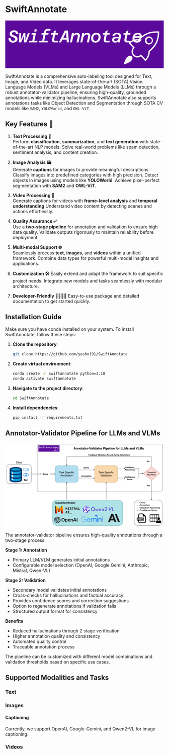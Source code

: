 # SwiftAnnotate

![SwiftAnnotate](https://github.com/yasho191/SwiftAnnotate/blob/main/assets/swiftannotate-high-resolution-logo.png)

SwiftAnnotate is a comprehensive auto-labeling tool designed for Text, Image, and Video data. It leverages state-of-the-art (SOTA) Vision Language Models (VLMs) and Large Language Models (LLMs) through a robust annotator-validator pipeline, ensuring high-quality, grounded annotations while minimizing hallucinations. SwiftAnnotate also supports annotations tasks like Object Detection and Segmentation through SOTA CV models like `SAM2`, `YOLOWorld`, and `OWL-ViT`.

## Key Features 🚀

1. **Text Processing 📝**  
Perform **classification**, **summarization**, and **text generation** with state-of-the-art NLP models. Solve real-world problems like spam detection, sentiment analysis, and content creation.

2. **Image Analysis 🖼️**  
Generate **captions** for images to provide meaningful descriptions. Classify images into predefined categories with high precision. Detect objects in images using models like **YOLOWorld**. Achieve pixel-perfect segmentation with **SAM2** and **OWL-ViT**.  

3. **Video Processing 🎥**  
Generate captions for videos with **frame-level analysis** and **temporal understanding** Understand video content by detecting scenes and actions effortlessly.  

4. **Quality Assurance ✅**  
Use a **two-stage pipeline** for annotation and validation to ensure high data quality. Validate outputs rigorously to maintain reliability before deployment.  

5. **Multi-modal Support 🌐**  
Seamlessly process **text**, **images**, and **videos** within a unified framework. Combine data types for powerful multi-modal insights and applications.  

6. **Customization 🛠️**
Easily extend and adapt the framework to suit specific project needs. Integrate new models and tasks seamlessly with modular architecture.

7. **Developer-Friendly 👩‍💻👨‍💻**
Easy-to-use package and detailed documentation to get started quickly.


## Installation Guide

Make sure you have conda installed on your system. To install SwiftAnnotate, follow these steps:

1. **Clone the repository**:

    ```bash
    git clone https://github.com/yasho191/SwiftAnnotate
    ```

2. **Create virtual environment**:

    ```bash
    conda create -n swiftannotate python=3.10
    conda activate swiftannotate
    ```

3. **Navigate to the project directory**:

    ```bash
    cd SwiftAnnotate
    ```

4. **Install dependencies**:

    ```bash
    pip install -r requirements.txt
    ```

## Annotator-Validator Pipeline for LLMs and VLMs

![Annotation Pipeline](https://github.com/yasho191/SwiftAnnotate/blob/main/assets/SwiftAnnotatePiepline.png)

The annotator-validator pipeline ensures high-quality annotations through a two-stage process:

**Stage 1: Annotation**

- Primary LLM/VLM generates initial annotations
- Configurable model selection (OpenAI, Google Gemini, Anthropic, Mistral, Qwen-VL)

**Stage 2: Validation**

- Secondary model validates initial annotations
- Cross-checks for hallucinations and factual accuracy
- Provides confidence scores and correction suggestions
- Option to regenerate annotations if validation fails
- Structured output format for consistency

**Benefits**

- Reduced hallucinations through 2 stage verification
- Higher annotation quality and consistency
- Automated quality control
- Traceable annotation process

The pipeline can be customized with different model combinations and validation thresholds based on specific use cases.

## Supported Modalities and Tasks

### Text

### Images

#### Captioning

Currently, we support OpenAI, Google-Gemini, and Qwen2-VL for image captioning.

### Videos

